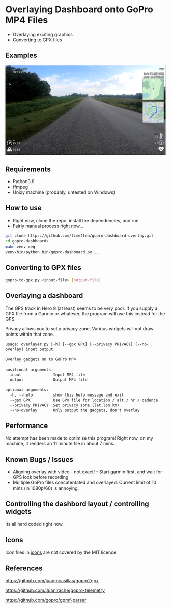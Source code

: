 

# Overlaying Dashboard onto GoPro MP4 Files

- Overlaying exciting graphics
- Converting to GPX files

## Examples

![Example](examples/2021-09-22-example.png)

## Requirements

- Python3.8
- ffmpeg
- Unixy machine (probably, untested on Windows)


## How to use

- Right now, clone the repo, install the dependencies, and run
- Fairly manual process right now...

```bash
git clone https://github.com/time4tea/gopro-dashboard-overlay.git
cd gopro-dashboards
make venv req
venv/bin/python bin/gopro-dashboard.py ...
```

## Converting to GPX files

```bash
gopro-to-gpx.py <input-file> [output-file]
```

## Overlaying a dashboard

The GPS track in Hero 9 (at least) seems to be very poor. If you supply a GPX file from a Garmin or whatever, the 
program will use this instead for the GPS.

Privacy allows you to set a privacy zone. Various widgets will not draw points within that zone.

```
usage: overlayer.py [-h] [--gpx GPX] [--privacy PRIVACY] [--no-overlay] input output

Overlay gadgets on to GoPro MP4

positional arguments:
  input              Input MP4 file
  output             Output MP4 file

optional arguments:
  -h, --help         show this help message and exit
  --gpx GPX          Use GPX file for location / alt / hr / cadence
  --privacy PRIVACY  Set privacy zone (lat,lon,km)
  --no-overlay       Only output the gadgets, don't overlay
```

## Performance

No attempt has been made to optimise this program! Right now, on my machine, it renders an 11 minute file in about 7 mins.

## Known Bugs / Issues

- Aligning overlay with video - not exact! - Start garmin first, and wait for GPS lock before recording
- Multiple GoPro files concatentated and overlayed. Current limit of 10 mins (in 1080p/60) is annoying.

## Controlling the dashbord layout / controlling widgets

Its all hard coded right now.

## Icons

Icon files in [icons](gopro_overlay/icons) are not covered by the MIT licence



## References

https://github.com/juanmcasillas/gopro2gpx

https://github.com/JuanIrache/gopro-telemetry

https://github.com/gopro/gpmf-parser

